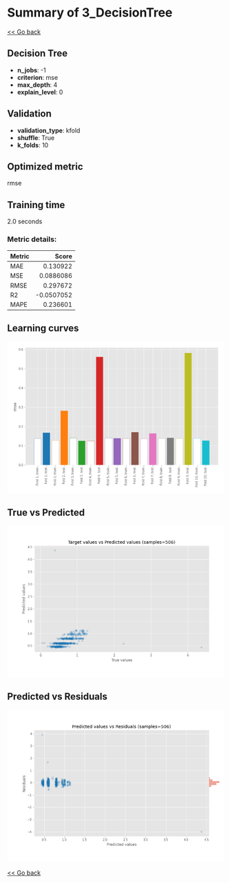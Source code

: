 # Summary of 3_DecisionTree

[<< Go back](../README.md)


## Decision Tree
- **n_jobs**: -1
- **criterion**: mse
- **max_depth**: 4
- **explain_level**: 0

## Validation
 - **validation_type**: kfold
 - **shuffle**: True
 - **k_folds**: 10

## Optimized metric
rmse

## Training time

2.0 seconds

### Metric details:
| Metric   |      Score |
|:---------|-----------:|
| MAE      |  0.130922  |
| MSE      |  0.0886086 |
| RMSE     |  0.297672  |
| R2       | -0.0507052 |
| MAPE     |  0.236601  |



## Learning curves
![Learning curves](learning_curves.png)
## True vs Predicted

![True vs Predicted](true_vs_predicted.png)


## Predicted vs Residuals

![Predicted vs Residuals](predicted_vs_residuals.png)



[<< Go back](../README.md)
